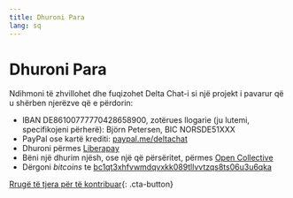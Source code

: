 ```yaml
---
title: Dhuroni Para
lang: sq
---
```


# Dhuroni Para

Ndihmoni të zhvillohet dhe fuqizohet Delta Chat-i si një projekt i pavarur që u shërben njerëzve që e përdorin:

- IBAN DE86100777770428658900, zotërues llogarie (ju lutemi, specifikojeni përherë): Björn Petersen, BIC NORSDE51XXX
- PayPal ose kartë krediti: [paypal.me/deltachat](https://paypal.me/deltachat/20)
- Dhuroni përmes [Liberapay](https://liberapay.com/delta.chat/)
- Bëni një dhurim njësh, ose një që përsëritet, përmes [Open Collective](https://opencollective.com/delta-chat/donate)
- Dërgoni <em>bitcoins</em> te [bc1qt3xhfvwmdqvxkk089tllvvtzqs8ts06u3u6qka](bitcoin:bc1qt3xhfvwmdqvxkk089tllvvtzqs8ts06u3u6qka)

[Rrugë të tjera për të kontribuar](contribute){: .cta-button}
